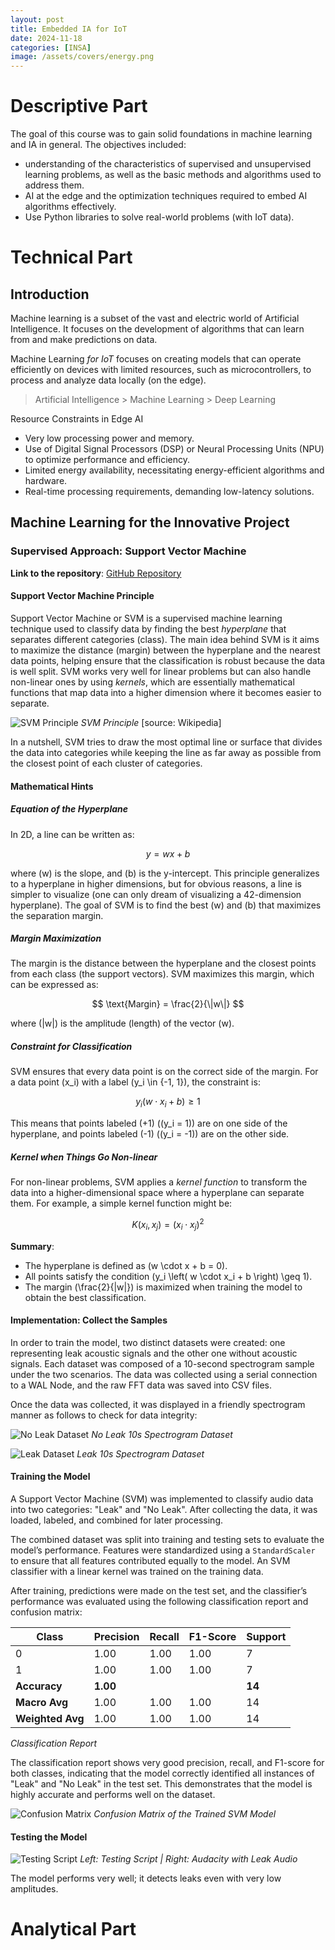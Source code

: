 ```yaml
---
layout: post
title: Embedded IA for IoT
date: 2024-11-18
categories: [INSA]
image: /assets/covers/energy.png
---
```


# Descriptive Part

The goal of this course was to gain solid foundations in machine learning and IA in general. The objectives included:
- understanding of the characteristics of supervised and unsupervised learning problems, as well as the basic methods and algorithms used to address them. 
- AI at the edge and the optimization techniques required to embed AI algorithms effectively. 
- Use Python libraries to solve real-world problems (with IoT data).

# Technical Part

## Introduction

Machine learning is a subset of the vast and electric world of Artificial Intelligence. It focuses on the development of algorithms that can learn from and make predictions on data.

Machine Learning *for IoT* focuses on creating models that can operate efficiently on devices with limited resources, such as microcontrollers, to process and analyze data locally (on the edge).

> Artificial Intelligence > Machine Learning > Deep Learning

Resource Constraints in Edge AI

- Very low processing power and memory.
- Use of Digital Signal Processors (DSP) or Neural Processing Units (NPU) to optimize performance and efficiency.
- Limited energy availability, necessitating energy-efficient algorithms and hardware.
- Real-time processing requirements, demanding low-latency solutions.

## Machine Learning for the Innovative Project

### Supervised Approach: Support Vector Machine

**Link to the repository**: [GitHub Repository](https://github.com/what-a-leak/wal-machine-learning)

#### Support Vector Machine Principle

Support Vector Machine or SVM is a supervised machine learning technique used to classify data by finding the best *hyperplane* that separates different categories (class). The main idea behind SVM is it aims to maximize the distance (margin) between the hyperplane and the nearest data points, helping ensure that the classification is robust because the data is well split. SVM works very well for linear problems but can also handle non-linear ones by using *kernels*, which are essentially mathematical functions that map data into a higher dimension where it becomes easier to separate.

![SVM Principle](/assets/posts-images/portfolio-insa/ml/svm-principle.png)
*SVM Principle* [source: Wikipedia]

In a nutshell, SVM tries to draw the most optimal line or surface that divides the data into categories while keeping the line as far away as possible from the closest point of each cluster of categories.

#### Mathematical Hints

##### Equation of the Hyperplane

In 2D, a line can be written as:

$$
y = wx + b
$$

where \(w\) is the slope, and \(b\) is the y-intercept. This principle generalizes to a hyperplane in higher dimensions, but for obvious reasons, a line is simpler to visualize (one can only dream of visualizing a 42-dimension hyperplane). The goal of SVM is to find the best \(w\) and \(b\) that maximizes the separation margin.

##### Margin Maximization

The margin is the distance between the hyperplane and the closest points from each class (the support vectors). SVM maximizes this margin, which can be expressed as:

$$
\text{Margin} = \frac{2}{\|w\|}
$$

where \(\|w\|\) is the amplitude (length) of the vector \(w\).

##### Constraint for Classification

SVM ensures that every data point is on the correct side of the margin. For a data point \(x_i\) with a label \(y_i \in \{-1, 1\}\), the constraint is:

$$
y_i \left( w \cdot x_i + b \right) \geq 1
$$

This means that points labeled \(+1\) (\(y_i = 1\)) are on one side of the hyperplane, and points labeled \(-1\) (\(y_i = -1\)) are on the other side.

##### Kernel when Things Go Non-linear

For non-linear problems, SVM applies a *kernel function* to transform the data into a higher-dimensional space where a hyperplane can separate them. For example, a simple kernel function might be:

$$
K(x_i, x_j) = \left( x_i \cdot x_j \right)^2
$$

**Summary**:
- The hyperplane is defined as \(w \cdot x + b = 0\).
- All points satisfy the condition \(y_i \left( w \cdot x_i + b \right) \geq 1\).
- The margin \(\frac{2}{\|w\|}\) is maximized when training the model to obtain the best classification.

#### Implementation: Collect the Samples

In order to train the model, two distinct datasets were created: one representing leak acoustic signals and the other one without acoustic signals. Each dataset was composed of a 10-second spectrogram sample under the two scenarios. The data was collected using a serial connection to a WAL Node, and the raw FFT data was saved into CSV files.

Once the data was collected, it was displayed in a friendly spectrogram manner as follows to check for data integrity:

![No Leak Dataset](/assets/posts-images/portfolio-insa/ml/dataset-no-leakl.png)
*No Leak 10s Spectrogram Dataset*

![Leak Dataset](/assets/posts-images/portfolio-insa/ml/dataset-leak.png)
*Leak 10s Spectrogram Dataset*

#### Training the Model

A Support Vector Machine (SVM) was implemented to classify audio data into two categories: "Leak" and "No Leak". After collecting the data, it was loaded, labeled, and combined for later processing.

The combined dataset was split into training and testing sets to evaluate the model’s performance. Features were standardized using a `StandardScaler` to ensure that all features contributed equally to the model. An SVM classifier with a linear kernel was trained on the training data.

After training, predictions were made on the test set, and the classifier’s performance was evaluated using the following classification report and confusion matrix:

| Class | Precision | Recall | F1-Score | Support |
|-------|-----------|--------|----------|---------|
| 0     | 1.00      | 1.00   | 1.00     | 7       |
| 1     | 1.00      | 1.00   | 1.00     | 7       |
| **Accuracy** | **1.00** |         |          | **14** |
| **Macro Avg** | 1.00 | 1.00   | 1.00     | 14      |
| **Weighted Avg** | 1.00 | 1.00   | 1.00     | 14      |

*Classification Report*

The classification report shows very good precision, recall, and F1-score for both classes, indicating that the model correctly identified all instances of "Leak" and "No Leak" in the test set. This demonstrates that the model is highly accurate and performs well on the dataset.

![Confusion Matrix](/assets/posts-images/portfolio-insa/ml/confusion-matrix.png)
*Confusion Matrix of the Trained SVM Model*

#### Testing the Model

![Testing Script](/assets/posts-images/portfolio-insa/ml/svn-testing.png)
*Left: Testing Script | Right: Audacity with Leak Audio*

The model performs very well; it detects leaks even with very low amplitudes.


# Analytical Part


